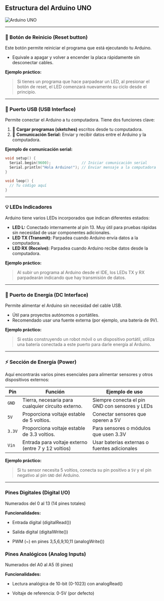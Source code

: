 ## Estructura del Arduino UNO

![Arduino UNO](https://github.com/user-attachments/assets/4dc8e957-8513-4d27-ba32-e722bb53429a)

---

### 🔄 Botón de Reinicio (Reset button)

Este botón permite reiniciar el programa que está ejecutando tu Arduino.
- Equivale a apagar y volver a encender la placa rápidamente sin desconectar cables.

**Ejemplo práctico:**  
> Si tienes un programa que hace parpadear un LED, al presionar el botón de reset, el LED comenzará nuevamente su ciclo desde el principio.

---

### 🔌 Puerto USB (USB Interface)

Permite conectar el Arduino a tu computadora. Tiene dos funciones clave:

1. 📂 **Cargar programas (sketches)** escritos desde tu computadora.
2. 📡 **Comunicación Serial:** Enviar y recibir datos entre el Arduino y la computadora.

**Ejemplo de comunicación serial:**

```cpp
void setup() {
  Serial.begin(9600);              // Iniciar comunicación serial
  Serial.println("Hola Arduino!"); // Enviar mensaje a la computadora
}

void loop() {
  // Tu código aquí
}
```

---

### 💡 LEDs Indicadores

Arduino tiene varios LEDs incorporados que indican diferentes estados:

- **LED L:** Conectado internamente al pin 13. Muy útil para pruebas rápidas sin necesidad de usar componentes adicionales.
- **LED TX (Transmit):** Parpadea cuando Arduino envía datos a la computadora.
- **LED RX (Receive):** Parpadea cuando Arduino recibe datos desde la computadora.

**Ejemplo práctico:**  
> Al subir un programa al Arduino desde el IDE, los LEDs TX y RX parpadearán indicando que hay transmisión de datos.

---

### 🔋 Puerto de Energía (DC Interface)

Permite alimentar el Arduino sin necesidad del cable USB.

- Útil para proyectos autónomos o portátiles.
- Recomendado usar una fuente externa (por ejemplo, una batería de 9V).

**Ejemplo práctico:**
> Si estás construyendo un robot móvil o un dispositivo portátil, utiliza una batería conectada a este puerto para darle energía al Arduino.

---

### ⚡ Sección de Energía (Power)

Aquí encontrarás varios pines esenciales para alimentar sensores y otros dispositivos externos:

| Pin   | Función                                            | Ejemplo de uso                                |
|-------|----------------------------------------------------|-----------------------------------------------|
| `GND` | Tierra, necesaria para cualquier circuito externo. | Siempre conecta el pin GND con sensores y LEDs |
| `5V`  | Proporciona voltaje estable de 5 voltios.          | Conectar sensores que operen a 5V             |
| `3.3V`| Proporciona voltaje estable de 3.3 voltios.        | Para sensores o módulos que usen 3.3V         |
| `Vin` | Entrada para voltaje externo (entre 7 y 12 voltios)| Usar baterías externas o fuentes adicionales  |

**Ejemplo práctico:**
> Si tu sensor necesita 5 voltios, conecta su pin positivo a `5V` y el pin negativo al pin `GND` del Arduino.

---

### Pines Digitales (Digital I/O)

Numerados del 0 al 13 (14 pines totales)

**Funcionalidades:**

- Entrada digital (digitalRead())

- Salida digital (digitalWrite())

- PWM (~) en pines 3,5,6,9,10,11 (analogWrite())


### Pines Analógicos (Analog Inputs)

Numerados del A0 al A5 (6 pines)

**Funcionalidades:**

- Lectura analógica de 10-bit (0-1023) con analogRead()

- Voltaje de referencia: 0-5V (por defecto)




